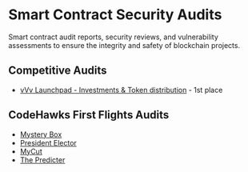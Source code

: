 # Smart Contract Security Audits

Smart contract audit reports, security reviews, and vulnerability assessments to ensure the integrity and safety of blockchain projects.

## Competitive Audits

- [vVv Launchpad - Investments & Token distribution](https://audits.sherlock.xyz/contests/647) - 1st place

## CodeHawks First Flights Audits

- [Mystery Box](https://codehawks.cyfrin.io/c/2024-09-mystery-box)
- [President Elector](https://codehawks.cyfrin.io/c/2024-09-president-elector)
- [MyCut](https://codehawks.cyfrin.io/c/2024-08-MyCut)
- [The Predicter](https://codehawks.cyfrin.io/c/2024-07-the-predicter)